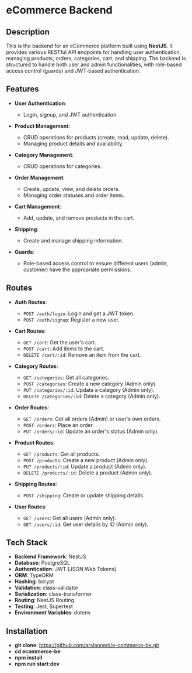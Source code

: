 # eCommerce Backend

## Description

This is the backend for an eCommerce platform built using **NestJS**. It provides various RESTful API endpoints for handling user authentication, managing products, orders, categories, cart, and shipping. The backend is structured to handle both user and admin functionalities, with role-based access control (guards) and JWT-based authentication.

## Features

- **User Authentication**: 
  - Login, signup, and JWT authentication.
  
- **Product Management**:
  - CRUD operations for products (create, read, update, delete).
  - Managing product details and availability.

- **Category Management**:
  - CRUD operations for categories.
  
- **Order Management**:
  - Create, update, view, and delete orders.
  - Managing order statuses and order items.
  
- **Cart Management**:
  - Add, update, and remove products in the cart.
  
- **Shipping**:
  - Create and manage shipping information.

- **Guards**:
  - Role-based access control to ensure different users (admin, customer) have the appropriate permissions.

## Routes

- **Auth Routes**:
  - `POST /auth/login`: Login and get a JWT token.
  - `POST /auth/signup`: Register a new user.

- **Cart Routes**:
  - `GET /cart`: Get the user's cart.
  - `POST /cart`: Add items to the cart.
  - `DELETE /cart/:id`: Remove an item from the cart.

- **Category Routes**:
  - `GET /categories`: Get all categories.
  - `POST /categories`: Create a new category (Admin only).
  - `PUT /categories/:id`: Update a category (Admin only).
  - `DELETE /categories/:id`: Delete a category (Admin only).

- **Order Routes**:
  - `GET /orders`: Get all orders (Admin) or user's own orders.
  - `POST /orders`: Place an order.
  - `PUT /orders/:id`: Update an order's status (Admin only).

- **Product Routes**:
  - `GET /products`: Get all products.
  - `POST /products`: Create a new product (Admin only).
  - `PUT /products/:id`: Update a product (Admin only).
  - `DELETE /products/:id`: Delete a product (Admin only).

- **Shipping Routes**:
  - `POST /shipping`: Create or update shipping details.

- **User Routes**:
  - `GET /users`: Get all users (Admin only).
  - `GET /users/:id`: Get user details by ID (Admin only).

## Tech Stack

- **Backend Framework**: NestJS
- **Database**: PostgreSQL
- **Authentication**: JWT (JSON Web Tokens)
- **ORM**: TypeORM
- **Hashing**: bcrypt
- **Validation**: class-validator
- **Serialization**: class-transformer
- **Routing**: NestJS Routing
- **Testing**: Jest, Supertest
- **Environment Variables**: dotenv

## Installation

 - **git clone**: https://github.com/arslanneni/e-commerce-be.git
 - **cd ecommerce-be**
 - **npm install**
 - **npm run start:dev**